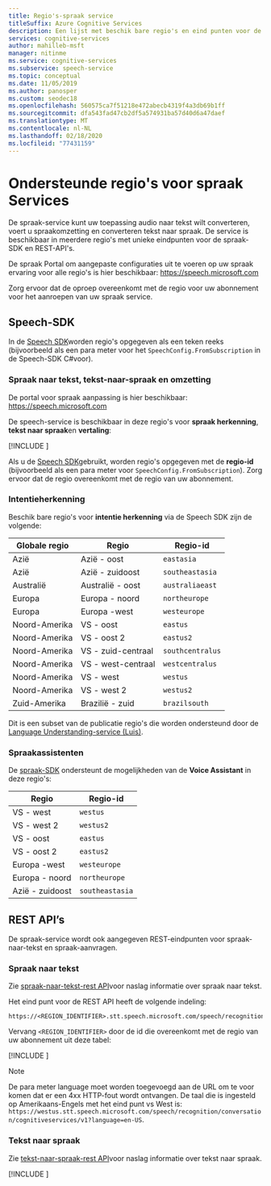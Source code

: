 ```yaml
---
title: Regio's-spraak service
titleSuffix: Azure Cognitive Services
description: Een lijst met beschik bare regio's en eind punten voor de spraak service, inclusief spraak naar tekst, tekst naar spraak en spraak omzetting.
services: cognitive-services
author: mahilleb-msft
manager: nitinme
ms.service: cognitive-services
ms.subservice: speech-service
ms.topic: conceptual
ms.date: 11/05/2019
ms.author: panosper
ms.custom: seodec18
ms.openlocfilehash: 560575ca7f51218e472abecb4319f4a3db69b1ff
ms.sourcegitcommit: dfa543fad47cb2df5a574931ba57d40d6a47daef
ms.translationtype: MT
ms.contentlocale: nl-NL
ms.lasthandoff: 02/18/2020
ms.locfileid: "77431159"
---
```

# <a name="speech-service-supported-regions"></a>Ondersteunde regio's voor spraak Services

De spraak-service kunt uw toepassing audio naar tekst wilt converteren, voert u spraakomzetting en converteren tekst naar spraak. De service is beschikbaar in meerdere regio's met unieke eindpunten voor de spraak-SDK en REST-API's.

De spraak Portal om aangepaste configuraties uit te voeren op uw spraak ervaring voor alle regio's is hier beschikbaar: https://speech.microsoft.com

Zorg ervoor dat de oproep overeenkomt met de regio voor uw abonnement voor het aanroepen van uw spraak service.

## <a name="speech-sdk"></a>Speech-SDK

In de [Speech SDK](speech-sdk.md)worden regio's opgegeven als een teken reeks (bijvoorbeeld als een para meter voor het `SpeechConfig.FromSubscription` in de Speech-SDK C#voor).

### <a name="speech-to-text-text-to-speech-and-translation"></a>Spraak naar tekst, tekst-naar-spraak en omzetting

De portal voor spraak aanpassing is hier beschikbaar: https://speech.microsoft.com

De speech-service is beschikbaar in deze regio's voor **spraak herkenning**, **tekst naar spraak**en **vertaling**:

[!INCLUDE [](../../../includes/cognitive-services-speech-service-region-identifier.md)]

Als u de [Speech SDK](speech-sdk.md)gebruikt, worden regio's opgegeven met de **regio-id** (bijvoorbeeld als een para meter voor `SpeechConfig.FromSubscription`). Zorg ervoor dat de regio overeenkomt met de regio van uw abonnement.

### <a name="intent-recognition"></a>Intentieherkenning

Beschik bare regio's voor **intentie herkenning** via de Speech SDK zijn de volgende:

| Globale regio | Regio           | Regio-id |
| ------------- | ---------------- | -------------------- |
| Azië          | Azië - oost        | `eastasia`           |
| Azië          | Azië - zuidoost   | `southeastasia`      |
| Australië     | Australië - oost   | `australiaeast`      |
| Europa        | Europa - noord     | `northeurope`        |
| Europa        | Europa -west      | `westeurope`         |
| Noord-Amerika | VS - oost          | `eastus`             |
| Noord-Amerika | VS - oost 2        | `eastus2`            |
| Noord-Amerika | VS - zuid-centraal | `southcentralus`     |
| Noord-Amerika | VS - west-centraal  | `westcentralus`      |
| Noord-Amerika | VS - west          | `westus`             |
| Noord-Amerika | VS - west 2        | `westus2`            |
| Zuid-Amerika | Brazilië - zuid     | `brazilsouth`        |

Dit is een subset van de publicatie regio's die worden ondersteund door de [Language Understanding-service (Luis)](/azure/cognitive-services/luis/luis-reference-regions).

### <a name="voice-assistants"></a>Spraakassistenten

De [spraak-SDK](speech-sdk.md) ondersteunt de mogelijkheden van de **Voice Assistant** in deze regio's:

| Regio         | Regio-id |
| -------------- | -------------------- |
| VS - west        | `westus`             |
| VS - west 2      | `westus2`            |
| VS - oost        | `eastus`             |
| VS - oost 2      | `eastus2`            |
| Europa -west    | `westeurope`         |
| Europa - noord   | `northeurope`        |
| Azië - zuidoost | `southeastasia`      |

## <a name="rest-apis"></a>REST API’s

De spraak-service wordt ook aangegeven REST-eindpunten voor spraak-naar-tekst en spraak-aanvragen.

### <a name="speech-to-text"></a>Spraak naar tekst

Zie [spraak-naar-tekst-rest API](rest-speech-to-text.md)voor naslag informatie over spraak naar tekst.

Het eind punt voor de REST API heeft de volgende indeling:

```
https://<REGION_IDENTIFIER>.stt.speech.microsoft.com/speech/recognition/conversation/cognitiveservices/v1
```

Vervang `<REGION_IDENTIFIER>` door de id die overeenkomt met de regio van uw abonnement uit deze tabel:

[!INCLUDE [](../../../includes/cognitive-services-speech-service-region-identifier.md)]

> [!NOTE]
> De para meter language moet worden toegevoegd aan de URL om te voor komen dat er een 4xx HTTP-fout wordt ontvangen. De taal die is ingesteld op Amerikaans-Engels met het eind punt vs West is: `https://westus.stt.speech.microsoft.com/speech/recognition/conversation/cognitiveservices/v1?language=en-US`.

### <a name="text-to-speech"></a>Tekst naar spraak

Zie [tekst-naar-spraak-rest API](rest-text-to-speech.md)voor naslag informatie over tekst naar spraak.

[!INCLUDE [](../../../includes/cognitive-services-speech-service-endpoints-text-to-speech.md)]
